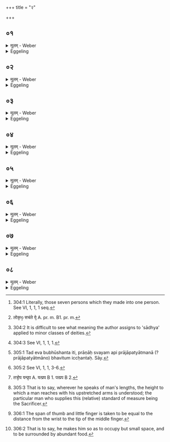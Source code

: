 +++
title = "२"

+++

##  ०१
<details><summary>मूलम् - Weber</summary>

यान्वै ता᳘न्त्सप्त पु᳘रुषान्॥  
ए᳘कम् पु᳘रुषम᳘कुर्वन्त्स᳘ प्रजा᳘पतिरभवत्स᳘ प्रजा᳘ असृजत स᳘ प्रजाः᳘ सृॗष्ट्वोर्ध्व उ᳘दक्रामत्स᳘ एतं᳘ लोक᳘मगछद्य᳘त्रैष᳘ एतत्त᳘पतिॗ नो ह त᳘र्ह्यन्य᳘ एत᳘स्माद᳘त्र यज्ञि᳘य आस तं᳘ देवा᳘ यज्ञे᳘नैव य᳘ष्टुमध्रियन्त॥
</details>

<details><summary>Eggeling</summary>

1. Now the one person which they made out of those seven persons [^egg_575] became this Prajāpati. He produced living beings (or offspring), and having produced living beings he went upwards,--he went to that world where that (sun) now shines. And, indeed, there was then no other (victim) meet for sacrifice but that one (Prajāpati), and the gods set about offering him up in sacrifice.

[^egg_575]: 304:1 Literally, those seven persons which they made into one person. See VI, 1, 1, 1 seq.
</details>

##  ०२
<details><summary>मूलम् - Weber</summary>

त᳘स्मादेतदृ᳘षिणाभ्य᳘नूक्तम्॥  
यज्ञे᳘न यज्ञ᳘मयजन्त देवा इ᳘ति यज्ञे᳘न हि तं᳘ यज्ञम᳘यजन्त देवास्ता᳘नि ध᳘र्माणि प्रथमा᳘न्यासन्नि᳘ति ते हि ध᳘र्माः प्रथमे᳘ऽक्रियन्त ते᳘ ह ना᳘कम् महिमा᳘नः सचन्ते᳘ति स्वर्गो वै᳘ लोको ना᳘को देवा᳘ महिमा᳘नस्ते᳘ देवाः᳘ स्वर्गं᳘ लोक᳘ᳫं᳘ सचन्त ये᳘ [^wbr_1] तं᳘ यज्ञम᳘यजन्नि᳘त्येत᳘त्॥  

[^wbr_1]: लोक᳘ᳫ᳘ सचंते ये᳘ A. pr. m. B1. pr. m.
</details>

<details><summary>Eggeling</summary>

2. Wherefore it is with reference to this that the R̥shi has said (Vāj. S. XXXI, 16, R̥g-veda X, 90, 16), 'The gods offered up sacrifice by sacrifice,'--for by sacrifice they did offer up him (Prajāpati), the sacrifice;--'these were the first ordinances:'--for these laws were instituted first;--'these powers clung unto the firmament,'--the firmament is the world of heaven, and the powers are the gods: thus, 'Those gods who offered up that sacrifice shall cling to the world of heaven;'--
</details>

##  ०३
<details><summary>मूलम् - Weber</summary>

य᳘त्र पू᳘र्वे साध्याः स᳘न्ति देवा इ᳘ति॥  
प्राणा वै᳘ साध्या᳘ देवास्त᳘ एतम᳘ग्र एव᳘मसाधयन्नेत᳘देव बु᳘भूषन्तस्त᳘ उ एवा᳘प्येत᳘र्हि साधयन्ति पॗश्चेद᳘मन्य᳘दभवद्य᳘जत्रम᳘मर्त्यस्य भु᳘वनस्य भूने᳘ति पश्चा᳘हैॗवेद᳘मन्य᳘द्यज्ञि᳘यमास यत्किं᳘ चामृ᳘तम्॥
</details>

<details><summary>Eggeling</summary>

3. 'Where first the perfect gods were,'--the perfect [^egg_576] gods, doubtless, are the vital airs, for it is they that perfected him in the beginning [^egg_577] when they

[^egg_576]: 304:2 It is difficult to see what meaning the author assigns to 'sādhya' applied to minor classes of deities.

[^egg_577]: 304:3 See VI, 1, 1, 1.

were desirous of becoming that (body of Prajāpati [^egg_578]); and even now, indeed, they do perfect (him).--[R̥g-veda X, 149, 3]--'Thereafter this other became meet for sacrifice by the abundance of the immortal world,'--for thereafter, indeed, other things here--whatsoever is immortal--became fit for sacrifice.

[^egg_578]: 305:1 Tad eva bubhūshanta iti, prāṇāḥ svayam api prājāpatyātmanā (? prājāpatyātmāno) bhavitum iccḥantaḥ. Sāy.
</details>

##  ०४
<details><summary>मूलम् - Weber</summary>

सुपर्णो᳘ अङ्ग᳘ᳫं᳘ सवितु᳘र्गरु᳘त्मान्॥  
पू᳘र्वो जातः स᳘ उ अस्या᳘नु धर्मे᳘ति प्रजा᳘पतिर्वै᳘ सुपर्णो᳘ गरु᳘त्मानेष᳘ सविॗतैत᳘स्य प्रजा᳘पतिर᳘नु ध᳘र्मनि᳘त्येत᳘त्॥
</details>

<details><summary>Eggeling</summary>

4. 'Savitr̥'s well-winged eagle verily was first born, and he was according to his ordinance,'--the well-winged eagle, doubtless, is Prajāpati, and Savitr̥ is that (sun): thus, 'In accordance with his (the sun's) law he indeed (comported himself).'
</details>

##  ०५
<details><summary>मूलम् - Weber</summary>

स वै᳘ सप्तपुरुषो᳘ भवति॥  
सप्तपुरुषो ह्य᳘यम् पु᳘रुषो य᳘च्चत्वा᳘र आत्मा त्र᳘यः पक्षपुछा᳘नि चत्वा᳘रो हि त᳘स्य पु᳘रुषस्यात्मा त्र᳘यः पक्षपुछा᳘नि॥
</details>

<details><summary>Eggeling</summary>

5. He indeed consists of seven persons, for that Person [^egg_579] consisted of seven persons;--to wit, the body of four, and the wings and tail of three, for of four the body of that Person consisted, and of three his wings and tail.

[^egg_579]: 305:2 See VI, 1, 1, 3-6.
</details>

##  ०६
<details><summary>मूलम् - Weber</summary>

तं वा उ᳘द्बाहुना पु᳘रुषेण मिमीते॥  
पु᳘रुषो वै᳘ यज्ञस्ते᳘नेदᳫं स᳘र्वम् मितं त᳘स्यैषा᳘ परमा मा᳘त्रा यदु᳘द्बाहुस्तॗद्यास्य परमा मा᳘त्रा ता᳘मस्य त᳘दाप्नोति त᳘यैनं त᳘न्मिमीते तत्रो᳘प यत्प्र᳘पदेनाभ्यु᳘छ्रितो [^wbr_2] भ᳘वति त᳘त्परिश्रि᳘द्भिराप्नोति त᳘स्मादु बा᳘ह्येनैव ले᳘खाम् परिश्रि᳘द्भ्यः खनेत्॥  

[^wbr_2]: तत्रो᳘प यन्प्र᳘प A. यत्प्रप B 1. पत्प्रप B 2.
</details>

<details><summary>Eggeling</summary>

6. He measures it (the altar) by the man with upstretched arms [^egg_580]; for the sacrifice is a man, and by him everything here is measured; and that is his highest measure when he stands with up-stretched arms: he thus secures for him what is his highest measure, and therewith he then measures it. And what (space) there is over and above that when he is raised on the forepart of his foot, that he secures by the enclosing-stones; and hence he

[^egg_580]: 305:3 That is to say, wherever he speaks of man's lengths, the height to which a man reaches with his upstretched arms is understood; the particular man who supplies this (relative) standard of measure being the Sacrificer.

should dig a line for the enclosing-stones outside (the altar-ground).
</details>

##  ०७
<details><summary>मूलम् - Weber</summary>

अ᳘थ पक्ष᳘योररत्नी᳘ उपा᳘दधाति॥  
पक्ष᳘योस्त᳘द्वीर्यं᳘ दधाति बाहू वै᳘ पक्षौ᳘ बाहु᳘भ्यामु वा अ᳘न्नमद्यते᳘ऽन्नायैव त᳘मवकाशां᳘ करोति तद्य᳘त्पक्ष᳘योररत्नी᳘ उपाद᳘धात्यरत्निमात्राद्ध्य᳘न्नमद्य᳘ते॥
</details>

<details><summary>Eggeling</summary>

7. Two cubits he gives to the two wings: he thereby lays strength into the wings. And the wings are (the bird's) arms, and by means of the arms food is eaten: it is thus for the sake of food that he gives them that space; and when he gives two cubits to the two wings, it is because food is taken from the distance of a cubit.
</details>

##  ०८
<details><summary>मूलम् - Weber</summary>

अ᳘थ पु᳘छे वि᳘तस्तिमुपा᳘दधाति॥  
प्रतिष्ठा᳘यां त᳘द्वीर्यं᳘ दधाति प्रतिष्ठा वै पु᳘छᳫं ह᳘स्तो वि᳘तस्तिर्ह᳘स्तेन वा अ᳘न्नमद्यते᳘ऽन्नायैव त᳘मवकाशं᳘ करोति तद्यत्पु᳘छे वि᳘तस्तिमुपाद᳘धात्य᳘न्न एॗवैनं तत्प्र᳘तिष्ठापयति तद्यत्त᳘त्र क᳘नीय उपाद᳘धात्य᳘न्नेॗह्येॗवैनं तत्प्र᳘तिष्ठापयत्य᳘थो एता᳘वद्वा᳘ इद᳘म् मित᳘म् भवत्येता᳘वदिदं तद्य᳘देवम् मि᳘मीत एत᳘स्यैवा᳘प्त्यै॥
</details>
<details><summary>Eggeling</summary>

8. To the tail he gives a span: he thus lays strength into the support, for the tail is the support. The span means the hand [^egg_581], and by means of the hand food is eaten: it is thus for the sake of food that he gives it that space; and when he gives a span to the tail, he thereby settles him (Agni) in (the midst of) food; and when he gives less (space) to this (part of the body), it is because he thereby settles him in (the midst of) food [^egg_582]. But, indeed, so much does this (the bird's wing) measure, and so much this (the bird's tail), and hence when he thus measures them, it is for the sake of securing for him that (natural measure).

[^egg_581]: 306:1 The span of thumb and little finger is taken to be equal to the distance from the wrist to the tip of the middle finger.

[^egg_582]: 306:2 That is to say, he makes him so as to occupy but small space, and to be surrounded by abundant food.
</details>

